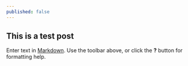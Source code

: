 ```yaml
---
published: false
---
```


## This is a test post

Enter text in [Markdown](http://daringfireball.net/projects/markdown/). Use the toolbar above, or click the **?** button for formatting help.